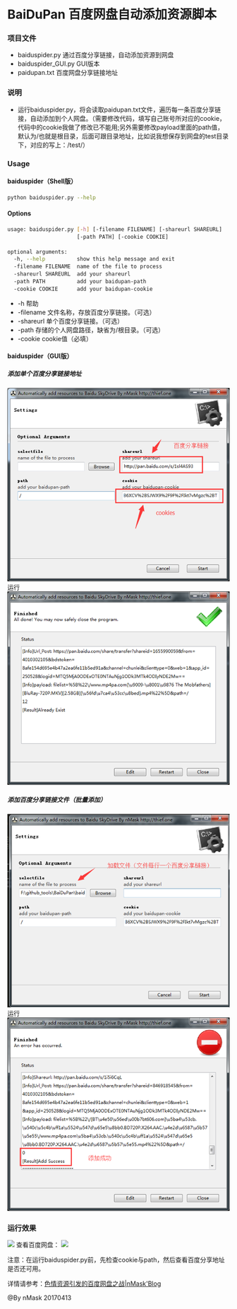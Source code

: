 # BaiDuPan 百度网盘自动添加资源脚本

### 项目文件
* baiduspider.py  通过百度分享链接，自动添加资源到网盘
* baiduspider_GUI.py GUI版本
* paidupan.txt    百度网盘分享链接地址


### 说明
* 运行baiduspider.py，将会读取paidupan.txt文件，遍历每一条百度分享链接，自动添加到个人网盘。（需要修改代码，填写自己账号所对应的cookie，代码中的cookie我做了修改已不能用;另外需要修改payload里面的path值，默认为/也就是根目录，后面可跟目录地址，比如说我想保存到网盘的test目录下，对应的写上：/test/）

### Usage
#### baiduspider（Shell版）
```bash
python baiduspider.py --help
```
#### Options
```bash
usage: baiduspider.py [-h] [-filename FILENAME] [-shareurl SHAREURL]
                      [-path PATH] [-cookie COOKIE]

optional arguments:
  -h, --help          show this help message and exit
  -filename FILENAME  name of the file to process
  -shareurl SHAREURL  add your shareurl
  -path PATH          add your baidupan-path
  -cookie COOKIE      add your baidupan-cookie
```

* -h 帮助
* -filename 文件名称，存放百度分享链接。（可选）
* -shareurl 单个百度分享链接。（可选）
* -path     存储的个人网盘路径，缺省为/根目录。（可选）
* -cookie   cookie值（必填）

#### baiduspider（GUI版）
##### 添加单个百度分享链接地址
![](/image/gui_1.png)
运行
![](/image/gui_2.png)
##### 添加百度分享链接文件（批量添加）
![](/image/gui_3.png)
运行
![](/image/gui_4.png)


### 运行效果
![](http://thief.one/upload_image/20170412/22.png)
查看百度网盘：
![](http://thief.one/upload_image/20170412/11.png)

注意：在运行baiduspider.py前，先检查cookie与path，然后查看百度分享地址是否还可用。

详情请参考：[色情资源引发的百度网盘之战|nMask'Blog](http://thief.one/2017/04/12/2/)

@By nMask
20170413
